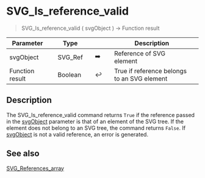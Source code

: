 <!-- Boolean := SVG_Is_reference_valid ( svgObject )
 -> svgObject (Text)-->
# SVG_Is_reference_valid

> SVG_Is_reference_valid ( svgObject ) -> Function result

| Parameter |     | Type |     |     |     | Description |     |
| --- | --- | --- | --- | --- | --- | --- | --- |
| svgObject |     | SVG_Ref |     | ➡️ |     | Reference of SVG element |     |
| Function result |     | Boolean |     | ↩️ |     | True if reference belongs to an SVG element |     |

## Description

The SVG_Is_reference_valid command returns `True` if the reference passed in the [svgObject](## "Reference of SVG element") parameter is that of an element of the SVG tree. If the element does not belong to an SVG tree, the command returns `False`. If [svgObject](## "Reference of SVG element") is not a valid reference, an error is generated.

## See also

[SVG_References_array](SVG_References_array.md)
